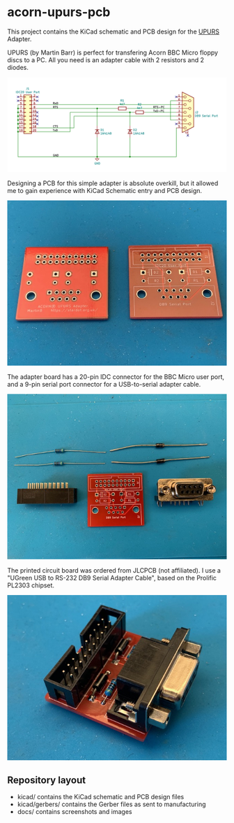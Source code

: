 # acorn-upurs-pcb

This project contains the KiCad schematic and PCB design for the
[UPURS](https://www.retro-kit.co.uk/UPURS/) Adapter.

UPURS (by Martin Barr) is perfect for transfering Acorn BBC Micro
floppy discs to a PC. All you need is an adapter cable with 2
resistors and 2 diodes.

![UPURS Adapter Schematic](docs/schematic.png)

Designing a PCB for this simple adapter is absolute overkill, but
it allowed me to gain experience with KiCad Schematic entry and PCB
design.

![UPURS Adapter PCB front and back](/docs/upurs-01.jpg)

The adapter board has a 20-pin IDC connector for the BBC Micro user
port, and a 9-pin serial port connector for a USB-to-serial adapter
cable.

![UPURS Adapter bill of materials](/docs/upurs-02.jpg)

The printed circuit board was ordered from JLCPCB (not affiliated).
I use a "UGreen USB to RS-232 DB9 Serial Adapter Cable", based on
the Prolific PL2303 chipset.

![UPURS Adapter, completed](/docs/upurs-03.jpg)


## Repository layout

- kicad/ contains the KiCad schematic and PCB design files
- kicad/gerbers/ contains the Gerber files as sent to manufacturing
- docs/ contains screenshots and images

